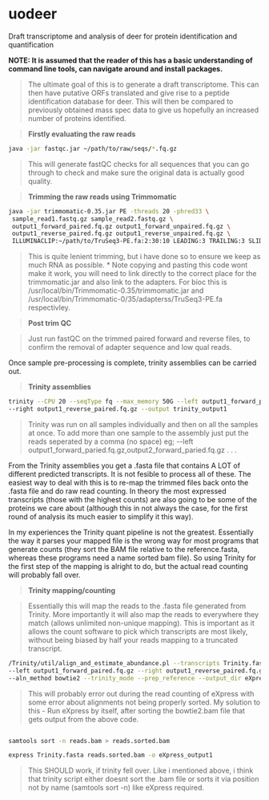 # uodeer
Draft transcriptome and analysis of deer for protein identification and quantification

**NOTE: It is assumed that the reader of this has a basic understanding of command line tools, can navigate around and install packages.**

>The ultimate goal of this is to generate a draft transcriptome. This can then have putative ORFs translated and give rise to a peptide identification database for deer. This will then be compared to previously obtained mass spec data to give us hopefully an increased number of proteins identified.

>**Firstly evaluating the raw reads**

```bash
java -jar fastqc.jar ~/path/to/raw/seqs/*.fq.gz 

```

>This will generate fastQC checks for all sequences that you can go through to check and make sure the original data is actually good quality.

>**Trimming the raw reads using Trimmomatic**

```bash
java -jar trimmomatic-0.35.jar PE -threads 20 -phred33 \
 sample_read1.fastq.gz sample_read2.fastq.gz \
 output1_forward_paired.fq.gz output1_forward_unpaired.fq.gz \
 output1_reverse_paired.fq.gz output1_reverse_unpaired.fq.gz \
 ILLUMINACLIP:~/path/to/TruSeq3-PE.fa:2:30:10 LEADING:3 TRAILING:3 SLIDINGWINDOW:4:15 MINLEN:20

```

>This is quite lenient trimming, but i have done so to ensure we keep as much RNA as possible. * Note copying and pasting this code wont make it work, you will need to link directly to the correct place for the trimmomatic.jar and also link to the adapters. For bioc this is /usr/local/bin/Trimmomatic-0.35/trimmomatic.jar and /usr/local/bin/Trimmomatic-0/35/adapterss/TruSeq3-PE.fa respectivley.

> **Post trim QC**

>Just run fastQC on the trimmed paired forward and reverse files, to confirm the removal of adapter sequence and low qual reads.

Once sample pre-processing is complete, trinity assemblies can be carried out.

> **Trinity assemblies**

```bash
trinity --CPU 20 --seqType fq --max_memory 50G --left output1_forward_paired.fq.gz \
--right output1_reverse_paired.fq.gz --output trinity_output1

```

>Trinity was run on all samples individually and then on all the samples at once. To add more than one sample to the assembly just put the reads seperated by a comma (no space) eg; --left output1_forward_paried.fq.gz,output2_forward_paried.fq.gz . . .

From the Trinity assemblies you get a .fasta file that contains A LOT of different predicted transcripts. It is not fesible to process all of these. The easiest way to deal with this is to re-map the trimmed files back onto the .fasta file and do raw read counting. In theory the most expressed transcripts (those with the highest counts) are also going to be some of the proteins we care about (although this in not always the case, for the first round of analysis its much easier to simplify it this way).

In my experiences the Trinity quant pipeline is not the greatest. Essentially the way it parses your mapped file is the wrong way for most programs that generate counts (they sort the BAM file relative to the reference.fasta, whereas these programs need a name sorted bam file). So using Trinity for the first step of the mapping is alright to do, but the actual read counting will probably fall over.

> **Trinity mapping/counting**

>Essentially this will map the reads to the .fasta file generated from Trinity. More importantly it will also map the reads to everywhere they match (allows unlimited non-unique mapping). This is important as it allows the count software to pick which transcripts are most likely, without being biased by half your reads mapping to a truncated transcript.

```bash
/Trinity/util/align_and_estimate_abundance.pl --transcripts Trinity.fasta --seqType fq \
--left output1_forward_paired.fq.gz --right output1_reverse_paired.fq.gz --est_method eXpress \
--aln_method bowtie2 --trinity_mode --prep_reference --output_dir eXpress_output

```

>This will probably error out during the read counting of eXpress with some error about alignments not being properly sorted. My solution to this - Run eXpress by itself, after sorting the bowtie2.bam file that gets output from the above code.

```bash

samtools sort -n reads.bam > reads.sorted.bam

express Trinity.fasta reads.sorted.bam -o eXpress_output1

```

>This SHOULD work, if trinity fell over. Like i mentioned above, i think that trinity script either doesnt sort the .bam file or sorts it via position not by name (samtools sort -n) like eXpress required.








